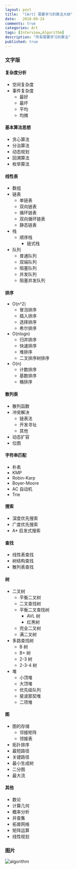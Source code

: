 ```yaml
---
layout: post
title:  "[Art] 需要学习的算法大纲"
date:   2018-09-24
comments: true
categories: Art
tags: [Interview,Algorithm]
description: "所有需要学习的算法"
published: true
---
```


### 文字版

#### 复杂度分析

- 空间复杂度
- 事件复杂度
  - 最好
  - 最坏
  - 平均
  - 均摊

#### 基本算法思想

- 贪心算法
- 分治算法
- 动态规划
- 回溯算法
- 枚举算法

#### 线性表

- 数组
- 链表
  - 单链表
  - 双向链表
  - 循环链表
  - 双向循环链表
  - 静态链表
- 栈
  - 顺序栈
    - 链式栈
- 队列
  - 普通队列
  - 双端队列
  - 阻塞队列
  - 并发队列
  - 阻塞并发队列

#### 排序

- O(n^2)
  - 冒泡排序
  - 插入排序
  - 选择排序
  - 希尔排序
- O(nlogn)
  - 归并排序
  - 快速排序
  - 堆排序
  - 二叉排序树排序
- O(n)
  - 计数排序
  - 基数排序
  - 桶排序

#### 散列表

- 散列函数
- 冲突解决
  - 链表法
  - 开发寻址
  - 其他
- 动态扩容
- 位图

#### 字符串匹配

- 朴素
- KMP
- Robin-Karp
- Boyer-Moore
- AC 自动机
- Trie

#### 搜索

- 深度优先搜索
- 广度优先搜索
- A* 启发式搜索

#### 查找

- 线性表查找
- 树结构查找
- 散列表查找

#### 树

- 二叉树
  - 平衡二叉树
  - 二叉查找树
  - 平衡二叉查找树
    - AVL 树
    - 红黑树
  - 完全二叉树
  - 满二叉树
- 多路查找树
  - B 树
  - B+ 树
  - 2-3 树
  - 2-3-4 树
- 堆
  - 小顶堆
  - 大顶堆
  - 优先级队列
  - 斐波那契堆
  - 二项堆

#### 图

- 图的存储
  - 邻接矩阵
  - 领接表
- 拓扑排序
- 最短路径
- 关键路径
- 最小生成树
- 二分图
- 最大流

#### 其他

- 数论
- 计算几何
- 概率分析
- 并查集
- 拓普网络
- 矩阵运算
- 线性规划

### 图片

<img src="{{ site.url }}/images/2018/201809/algorithm.jpg" alt="algorithm" />
